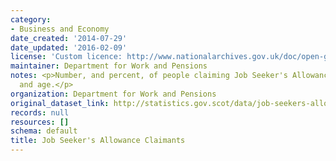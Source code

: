 ```yaml
---
category:
- Business and Economy
date_created: '2014-07-29'
date_updated: '2016-02-09'
license: 'Custom licence: http://www.nationalarchives.gov.uk/doc/open-government-licence/version/3/'
maintainer: Department for Work and Pensions
notes: <p>Number, and percent, of people claiming Job Seeker's Allowance by gender
  and age.</p>
organization: Department for Work and Pensions
original_dataset_link: http://statistics.gov.scot/data/job-seekers-allowance
records: null
resources: []
schema: default
title: Job Seeker's Allowance Claimants
---
```

